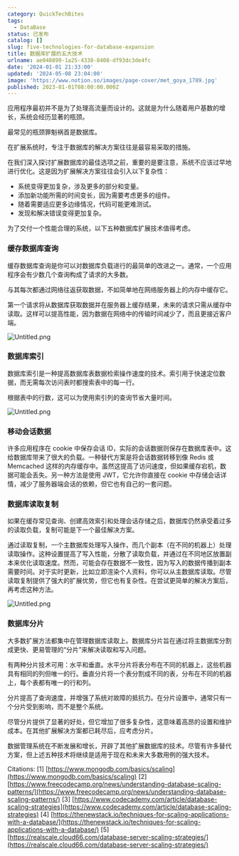 ```yaml
---
category: QuickTechBites
tags:
  - DataBase
status: 已发布
catalog: []
slug: five-technologies-for-database-expansion
title: 数据库扩展的五大技术
urlname: ae048899-1a25-4338-8408-df93dc3de4fc
date: '2024-01-01 21:33:00'
updated: '2024-05-08 23:04:00'
image: 'https://www.notion.so/images/page-cover/met_goya_1789.jpg'
published: 2023-01-01T08:00:00.000Z
---
```


应用程序最初并不是为了处理高流量而设计的。这就是为什么随着用户基数的增长，系统会经历显著的瓶颈。


最常见的瓶颈罪魁祸首是数据库。


在扩展系统时，专注于数据库的解决方案往往是最容易采取的措施。


在我们深入探讨扩展数据库的最佳选项之前，重要的是要注意，系统不应该过早地进行优化。这是因为扩展解决方案往往会引入以下复杂性：

- 系统变得更加复杂，涉及更多的部分和变量。
- 添加新功能所需的时间变长，因为需要考虑更多的组件。
- 随着需要适应更多边缘情况，代码可能更难测试。
- 发现和解决错误变得更加复杂。

为了交付一个性能合理的系统，以下五种数据库扩展技术值得考虑。


### **缓存数据库查询**


缓存数据库查询是你可以对数据库负载进行的最简单的改进之一。通常，一个应用程序会有少数几个查询构成了请求的大多数。


与其每次都通过网络往返获取数据，不如简单地在网络服务器上的内存中缓存它。


第一个请求将从数据库获取数据并在服务器上缓存结果，未来的请求只需从缓存中读取。这样可以提高性能，因为数据在网络中的传输时间减少了，而且更接近客户端。


![Untitled.png](https://prod-files-secure.s3.us-west-2.amazonaws.com/5d24fe63-e567-4804-86f9-9fdc62e13082/90ccd300-8cb4-4392-a93f-76f7d0b7f352/Untitled.png?X-Amz-Algorithm=AWS4-HMAC-SHA256&X-Amz-Content-Sha256=UNSIGNED-PAYLOAD&X-Amz-Credential=ASIAZI2LB466VPDDWYM4%2F20250410%2Fus-west-2%2Fs3%2Faws4_request&X-Amz-Date=20250410T213440Z&X-Amz-Expires=3600&X-Amz-Security-Token=IQoJb3JpZ2luX2VjEDMaCXVzLXdlc3QtMiJGMEQCIHRq31vgRap9feSJnxjE8CHbAZpIbCmfvoFylbimqHSGAiBMUYXRxJLHDKt5PU5hlUcTesAMOQK%2BEWKvDOABmb%2FzliqIBAis%2F%2F%2F%2F%2F%2F%2F%2F%2F%2F8BEAAaDDYzNzQyMzE4MzgwNSIMtJjgP8FocDjM4SYLKtwDAOzj7EurSgSLmCrxgvCIT52fb1qdIP7qeCDtnIKHFDgotxO7%2FfJZz54kR6SGW9U43lzmV9789E6Q%2BdPLaKFv7ALtTuqjb7CjEZWb2MUq5TL%2B3CavRkAihQCEHso9lwvHZt6UxqFxdKwRmCc8sCWY0l5oBJRXioTrKll8Rp18vA68%2B1TEHBE0yWGUZRM96Gl1NyBfFKAr5DDNwuT7HJXauyFApFN%2FW%2B%2BQDdFWRsFGUcy1yxeEJpEFnJ103CbP7dcqKN8H%2F%2FpL6yZJTh6unpDO1a6AyTLvkPDvN3PvNDDSYhPKm%2Fhwol8Qp4z83PUD%2Fj9vz8PEH4QjmUOS%2Byz7LuZPZhz%2FJ%2FwYDZBKo7MjI26n7BPcrjogqqgMoAA8exLbEVG99Zx%2Fy93jN7nc5cNRxr%2BtQL7l%2B7Yg5qrthqHC%2Ff%2FhHX8oPFnFTSFmVKcNoZZENTkdWgH8W5I1oJIgiWZX4Oz9ve76Mh06kIDH6mgDusQuaJa%2BJW2Zh3m%2F%2B1tL84QkXn6trS7sw1XA8LBDhyOIT66wCX2FgADPwEVI%2B6MzJOX7xtXVA7eVeqIbzbkdoI3kEAU8GJ%2B%2B5I95gA3oIQOevbelAFFXdUdPoDrmPE3ftECT%2FgxOKpIwJkmNdqQPWVowxrHgvwY6pgGd%2FOIpW6WpXb5YBXqFK3xu4Hg0%2BWEfqnfrMrjiGxo7qSqbhZ5vIQfsE2GwLiEj1zELYFeD4dOFpK1TBqxzvpRN8BVJWi0NGCGQk%2BNCe74XQSoBylfXvY6QQoBE%2FEGO6GbSIIl6GTTmjW5sTEb7mx6VlinA9KbTTll77Rt2tTavV2w13uiBfuQ%2BJWVn9b0biacDjkWN76%2BxLK1LlqpfB3wZE0bA6di0&X-Amz-Signature=b8537e5f20f618aa6e2c3a78a5365680bc887837d1c640fc69da57ad01c41301&X-Amz-SignedHeaders=host&x-id=GetObject)


### **数据库索引**


数据库索引是一种提高数据库表数据检索操作速度的技术。索引用于快速定位数据，而无需每次访问表时都搜索表中的每一行。


根据表中的行数，这可以为使用索引列的查询节省大量时间。


![Untitled.png](https://prod-files-secure.s3.us-west-2.amazonaws.com/5d24fe63-e567-4804-86f9-9fdc62e13082/d4109739-24f9-4adf-abd6-8eec0d12f3c8/Untitled.png?X-Amz-Algorithm=AWS4-HMAC-SHA256&X-Amz-Content-Sha256=UNSIGNED-PAYLOAD&X-Amz-Credential=ASIAZI2LB466VPDDWYM4%2F20250410%2Fus-west-2%2Fs3%2Faws4_request&X-Amz-Date=20250410T213440Z&X-Amz-Expires=3600&X-Amz-Security-Token=IQoJb3JpZ2luX2VjEDMaCXVzLXdlc3QtMiJGMEQCIHRq31vgRap9feSJnxjE8CHbAZpIbCmfvoFylbimqHSGAiBMUYXRxJLHDKt5PU5hlUcTesAMOQK%2BEWKvDOABmb%2FzliqIBAis%2F%2F%2F%2F%2F%2F%2F%2F%2F%2F8BEAAaDDYzNzQyMzE4MzgwNSIMtJjgP8FocDjM4SYLKtwDAOzj7EurSgSLmCrxgvCIT52fb1qdIP7qeCDtnIKHFDgotxO7%2FfJZz54kR6SGW9U43lzmV9789E6Q%2BdPLaKFv7ALtTuqjb7CjEZWb2MUq5TL%2B3CavRkAihQCEHso9lwvHZt6UxqFxdKwRmCc8sCWY0l5oBJRXioTrKll8Rp18vA68%2B1TEHBE0yWGUZRM96Gl1NyBfFKAr5DDNwuT7HJXauyFApFN%2FW%2B%2BQDdFWRsFGUcy1yxeEJpEFnJ103CbP7dcqKN8H%2F%2FpL6yZJTh6unpDO1a6AyTLvkPDvN3PvNDDSYhPKm%2Fhwol8Qp4z83PUD%2Fj9vz8PEH4QjmUOS%2Byz7LuZPZhz%2FJ%2FwYDZBKo7MjI26n7BPcrjogqqgMoAA8exLbEVG99Zx%2Fy93jN7nc5cNRxr%2BtQL7l%2B7Yg5qrthqHC%2Ff%2FhHX8oPFnFTSFmVKcNoZZENTkdWgH8W5I1oJIgiWZX4Oz9ve76Mh06kIDH6mgDusQuaJa%2BJW2Zh3m%2F%2B1tL84QkXn6trS7sw1XA8LBDhyOIT66wCX2FgADPwEVI%2B6MzJOX7xtXVA7eVeqIbzbkdoI3kEAU8GJ%2B%2B5I95gA3oIQOevbelAFFXdUdPoDrmPE3ftECT%2FgxOKpIwJkmNdqQPWVowxrHgvwY6pgGd%2FOIpW6WpXb5YBXqFK3xu4Hg0%2BWEfqnfrMrjiGxo7qSqbhZ5vIQfsE2GwLiEj1zELYFeD4dOFpK1TBqxzvpRN8BVJWi0NGCGQk%2BNCe74XQSoBylfXvY6QQoBE%2FEGO6GbSIIl6GTTmjW5sTEb7mx6VlinA9KbTTll77Rt2tTavV2w13uiBfuQ%2BJWVn9b0biacDjkWN76%2BxLK1LlqpfB3wZE0bA6di0&X-Amz-Signature=260c74208084fbcd54c75d12daf621b8193aa6302c0eba2fa98328e71b186964&X-Amz-SignedHeaders=host&x-id=GetObject)


### **移动会话数据**


许多应用程序在 cookie 中保存会话 ID，实际的会话数据则保存在数据库表中。这给数据库带来了很大的负载。一种替代方案是将会话数据转移到像 Redis 或 Memcached 这样的内存缓存中。虽然这提高了访问速度，但如果缓存宕机，数据可能会丢失。另一种方法是使用 JWT，它允许你直接在 cookie 中存储会话详情，减少了服务器端会话的依赖，但它也有自己的一套问题。


### **数据库读取复制**


如果在缓存常见查询、创建高效索引和处理会话存储之后，数据库仍然承受着过多的读取负载，复制可能是下一个最佳解决方案。


通过读取复制，一个主数据库处理写入操作，而几个副本（在不同的机器上）处理读取操作。这种设置提高了写入性能，分散了读取负载，并通过在不同地区放置副本来优化读取速度。然而，可能会存在数据不一致性，因为写入的数据传播到副本需要时间。对于实时更新，比如立即渲染个人资料，你可以从主数据库读取。尽管读取复制提供了强大的扩展优势，但它也有复杂性。在尝试更简单的解决方案后，再考虑这种方法。


![Untitled.png](https://prod-files-secure.s3.us-west-2.amazonaws.com/5d24fe63-e567-4804-86f9-9fdc62e13082/24928cbe-8502-42c3-8c51-57b72171cc67/Untitled.png?X-Amz-Algorithm=AWS4-HMAC-SHA256&X-Amz-Content-Sha256=UNSIGNED-PAYLOAD&X-Amz-Credential=ASIAZI2LB466VPDDWYM4%2F20250410%2Fus-west-2%2Fs3%2Faws4_request&X-Amz-Date=20250410T213440Z&X-Amz-Expires=3600&X-Amz-Security-Token=IQoJb3JpZ2luX2VjEDMaCXVzLXdlc3QtMiJGMEQCIHRq31vgRap9feSJnxjE8CHbAZpIbCmfvoFylbimqHSGAiBMUYXRxJLHDKt5PU5hlUcTesAMOQK%2BEWKvDOABmb%2FzliqIBAis%2F%2F%2F%2F%2F%2F%2F%2F%2F%2F8BEAAaDDYzNzQyMzE4MzgwNSIMtJjgP8FocDjM4SYLKtwDAOzj7EurSgSLmCrxgvCIT52fb1qdIP7qeCDtnIKHFDgotxO7%2FfJZz54kR6SGW9U43lzmV9789E6Q%2BdPLaKFv7ALtTuqjb7CjEZWb2MUq5TL%2B3CavRkAihQCEHso9lwvHZt6UxqFxdKwRmCc8sCWY0l5oBJRXioTrKll8Rp18vA68%2B1TEHBE0yWGUZRM96Gl1NyBfFKAr5DDNwuT7HJXauyFApFN%2FW%2B%2BQDdFWRsFGUcy1yxeEJpEFnJ103CbP7dcqKN8H%2F%2FpL6yZJTh6unpDO1a6AyTLvkPDvN3PvNDDSYhPKm%2Fhwol8Qp4z83PUD%2Fj9vz8PEH4QjmUOS%2Byz7LuZPZhz%2FJ%2FwYDZBKo7MjI26n7BPcrjogqqgMoAA8exLbEVG99Zx%2Fy93jN7nc5cNRxr%2BtQL7l%2B7Yg5qrthqHC%2Ff%2FhHX8oPFnFTSFmVKcNoZZENTkdWgH8W5I1oJIgiWZX4Oz9ve76Mh06kIDH6mgDusQuaJa%2BJW2Zh3m%2F%2B1tL84QkXn6trS7sw1XA8LBDhyOIT66wCX2FgADPwEVI%2B6MzJOX7xtXVA7eVeqIbzbkdoI3kEAU8GJ%2B%2B5I95gA3oIQOevbelAFFXdUdPoDrmPE3ftECT%2FgxOKpIwJkmNdqQPWVowxrHgvwY6pgGd%2FOIpW6WpXb5YBXqFK3xu4Hg0%2BWEfqnfrMrjiGxo7qSqbhZ5vIQfsE2GwLiEj1zELYFeD4dOFpK1TBqxzvpRN8BVJWi0NGCGQk%2BNCe74XQSoBylfXvY6QQoBE%2FEGO6GbSIIl6GTTmjW5sTEb7mx6VlinA9KbTTll77Rt2tTavV2w13uiBfuQ%2BJWVn9b0biacDjkWN76%2BxLK1LlqpfB3wZE0bA6di0&X-Amz-Signature=f51d5f98a5bf0af21c9c6100a84032708ef101c09411b88194034889fd298729&X-Amz-SignedHeaders=host&x-id=GetObject)


### **数据库分片**


大多数扩展方法都集中在管理数据库读取上。数据库分片旨在通过将主数据库分割成更快、更易管理的“分片”来解决读取和写入问题。


有两种分片技术可用：水平和垂直。水平分片将表分布在不同的机器上，这些机器具有相同的列但唯一的行。垂直分片将一个表分割成不同的表，分布在不同的机器上，每个表都有唯一的行和列。


分片提高了查询速度，并增强了系统对故障的抵抗力。在分片设置中，通常只有一个分片受到影响，而不是整个系统。


尽管分片提供了显著的好处，但它增加了很多复杂性，这意味着高昂的设置和维护成本。在其他扩展解决方案都已耗尽后，应考虑分片。


数据管理系统在不断发展和增长，开辟了其他扩展数据库的技术。尽管有许多替代方案，但上述五种技术将继续是适用于现在和未来大多数用例的强大技术。


Citations:
[1] [https://www.mongodb.com/basics/scaling](https://www.mongodb.com/basics/scaling)
[2] [https://www.freecodecamp.org/news/understanding-database-scaling-patterns/](https://www.freecodecamp.org/news/understanding-database-scaling-patterns/)
[3] [https://www.codecademy.com/article/database-scaling-strategies](https://www.codecademy.com/article/database-scaling-strategies)
[4] [https://thenewstack.io/techniques-for-scaling-applications-with-a-database/](https://thenewstack.io/techniques-for-scaling-applications-with-a-database/)
[5] [https://realscale.cloud66.com/database-server-scaling-strategies/](https://realscale.cloud66.com/database-server-scaling-strategies/)

